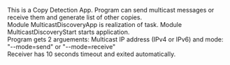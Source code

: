 This is a Copy Detection App. Program can send multicast messages or receive them and generate list of other copies.  
Module MulticastDiscoveryApp is realization of task. Module MulticastDiscoveryStart starts application.  
Program gets 2 arguements: Multicast IP address (IPv4 or IPv6) and mode: "--mode=send" or "--mode=receive"  
Receiver has 10 seconds timeout and exited automatically.  
